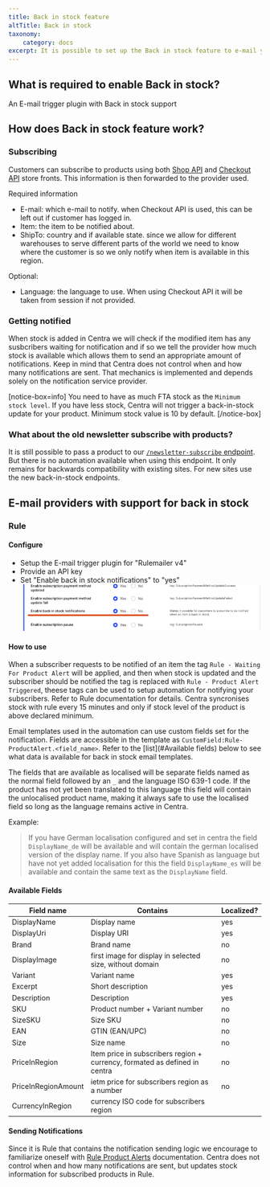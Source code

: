 ```yaml
---
title: Back in stock feature
altTitle: Back in stock
taxonomy:
    category: docs
excerpt: It is possible to set up the Back in stock feature to e-mail your customers reminders when an item is back in stock. Here's how you can configure it.
---
```


## What is required to enable Back in stock?

An E-mail trigger plugin with Back in stock support

## How does Back in stock feature work?

### Subscribing

Customers can subscribe to products using both [Shop API](https://docs.centra.com/swagger-ui/?api=ShopAPI&urls.primaryName=ShopAPI#/6.%20customer%20handling/post_back_in_stock_subscription) and [Checkout API](https://docs.centra.com/swagger-ui/?api=CheckoutAPI#/6.%20customer%20handling/post_back_in_stock_subscription) store fronts. This information is then forwarded to the provider used. 

Required information
* E-mail: which e-mail to notify. when Checkout API is used, this can be left out if customer has logged in.
* Item: the item to be notified about.
* ShipTo: country and if available state. since  we allow for different warehouses to serve different parts of the world we need to know where the customer is so we only notify when item is available in this region. 

Optional:
* Language: the language to use. When using Checkout API it will be taken from session if not provided.

### Getting notified

When stock is added in Centra we will check if the modified item has any susbcribers waiting for notification and if so we tell the provider how much stock is available which allows them to send an appropriate amount of notifications. Keep in mind that Centra does not control when and how many notifications are sent. That mechanics is implemented and depends solely on the notification service provider.

[notice-box=info]
You need to have as much FTA stock as the `Minimum stock level`. If you have less stock, Centra will not trigger a back-in-stock update for your product. Minimum stock value is 10 by default.
[/notice-box]

### What about the old newsletter subscribe with products?

It is still possible to pass a product to our [`/newsletter-subscribe` endpoint](https://docs.centra.com/swagger-ui/#/6.%20customer%20handling/post_newsletter_subscription__email_). But there is no automation available when using this endpoint. It only remains for backwards compatibility with existing sites. For new sites use the new back-in-stock endpoints.

## E-mail providers with support for back in stock

### Rule

#### Configure

* Setup the E-mail trigger plugin for "Rulemailer v4"
* Provide an API key 
* Set "Enable back in stock notifications" to "yes"
![](rule-enable-back-in-stock.png)

#### How to use

When a subscriber requests to be notified of an item the tag `Rule - Waiting For Product Alert` will be applied, and then when stock is updated and the subscriber should be notified the tag is replaced with `Rule - Product Alert Triggered`, theese tags can be used to setup automation for notifying your subscribers. Refer to Rule documentation for details. Centra syncronises stock with rule every 15 minutes and only if stock level of the product is above declared minimum.

Email templates used in the automation can use custom fields set for the notification. Fields are accessible in the template as `CustomField:Rule-ProductAlert.<field_name>`. Refer to the [list](#Available fields) below to see what data is available for back in stock email templates.

The fields that are available as localised will be separate fields named as the normal field followed by an `_` and the language ISO 639-1 code. If the product has not yet been translated to this language this field will contain the unlocalised product name, making it always safe to use the localised field so long as the language remains active in Centra.

Example: 
> If you have German localisation configured and set in centra the field `DisplayName_de` will be available and will contain the german localised version of the display name. If you also have Spanish as language but have not yet added localisation for this the field `DisplayName_es` will be available and contain the same text as the `DisplayName` field.


#### Available Fields

| Field name | Contains | Localized? |
|---|---|---|
| DisplayName | Display name | yes |
| DisplayUri | Display URI | yes |
| Brand | Brand name | no |
| DisplayImage | first image for display in selected size, without domain | no |
| Variant | Variant name | yes |
| Excerpt | Short description | yes |
| Description | Description | yes |
| SKU | Product number + Variant number | no |
| SizeSKU | Size SKU | no |
| EAN | GTIN (EAN/UPC) | no |
| Size | Size name | no |
| PriceInRegion | Item price in subscribers region + currency, formated as defined in centra | no |
| PriceInRegionAmount | ietm price for subscribers region as a number | no |
| CurrencyInRegion | currency ISO code for subscribers region |


#### Sending Notifications

Since it is Rule that contains the notification sending logic we encourage to familiarize oneself with [Rule Product Alerts](https://integrationdocs.rule.io/productalert/#header-triggering-alerts) documentation. Centra does not control when and how many notifications are sent, but updates stock information for subscribed products in Rule.
